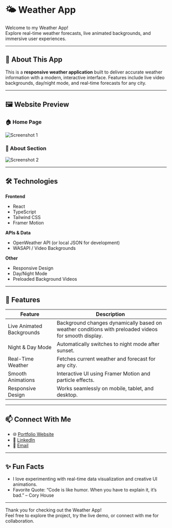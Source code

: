 # 🌤️ Weather App

Welcome to my Weather App!  
Explore real-time weather forecasts, live animated backgrounds, and immersive user experiences.

---

## 👋 About This App

This is a **responsive weather application** built to deliver accurate weather information with a modern, interactive interface. Features include live video backgrounds, day/night mode, and real-time forecasts for any city.

---

## 🖼️ Website Preview 
### 🏠 Home Page 
![Screenshot 1](/Website-screenshot/Screenshot1.png) 
### 👤 About Section 
![Screenshot 2](/Website-screenshot/Screenshot2.png)  

---

## 🛠️ Technologies

**Frontend**
- React  
- TypeScript  
- Tailwind CSS  
- Framer Motion  

**APIs & Data**
- OpenWeather API (or local JSON for development)  
- WASAPI / Video Backgrounds  

**Other**
- Responsive Design  
- Day/Night Mode  
- Preloaded Background Videos  

---

## 🌟 Features

| Feature | Description |
|---------|-------------|
| Live Animated Backgrounds | Background changes dynamically based on weather conditions with preloaded videos for smooth display. |
| Night & Day Mode | Automatically switches to night mode after sunset. |
| Real-Time Weather | Fetches current weather and forecast for any city. |
| Smooth Animations | Interactive UI using Framer Motion and particle effects. |
| Responsive Design | Works seamlessly on mobile, tablet, and desktop. |

---

## 📫 Connect With Me

- 🌐 [Portfolio Website](https://omkar-mahabdi-portfolio.netlify.app/)  
- 💼 [LinkedIn](https://www.linkedin.com/in/omkar-mahabdi)  
- 📧 [Email](mailto:omkarmahabdi007@gmail.com)  

---

## ✨ Fun Facts

- I love experimenting with real-time data visualization and creative UI animations.  
- Favorite Quote: “Code is like humor. When you have to explain it, it’s bad.” – Cory House  

---

Thank you for checking out the Weather App!  
Feel free to explore the project, try the live demo, or connect with me for collaboration.

